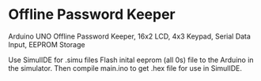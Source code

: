 # Offline Password Keeper
Arduino UNO Offline Password Keeper, 16x2 LCD, 4x3 Keypad, Serial Data Input, EEPROM Storage

Use SimulIDE for .simu files
Flash inital eeprom (all 0s) file to the Arduino in the simulator.
Then compile main.ino to get .hex file for use in SimulIDE.

